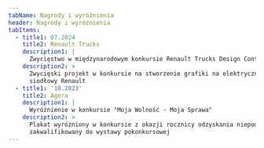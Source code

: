```yaml
---
tabName: Nagrody i wyróżnienia
header: Nagrody i wyróżnienia
tabItems:
  - title1: 07.2024
    title2: Renault Trucks
    description1: |
      Zwycięstwo w międzynarodowym konkursie Renault Trucks Design Contest
    description2: >
      Zwycięski projekt w konkursie na stworzenie grafiki na elektryczny ciągnik
      siodłowy Renault
  - title1: '10.2023'
    title2: Agora
    description1: |
      Wyróżnienie w konkursie "Moja Wolność - Moja Sprawa"
    description2: >
      Plakat wyróżniony w konkursie z okazji rocznicy odzyskania niepodległości,
      zakwalifikowany do wystawy pokonkursowej
---
```


